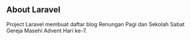 ## About Laravel

Project Laravel membuat daftar blog Renungan Pagi dan Sekolah Sabat Gereja Masehi Advent Hari ke-7.
